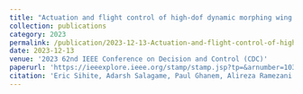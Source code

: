 ```yaml
---
title: "Actuation and flight control of high-dof dynamic morphing wing flight by shifting structure response"
collection: publications
category: 2023
permalink: /publication/2023-12-13-Actuation-and-flight-control-of-high-dof-dynamic-morphing-wing-flight-by-shifting-structure-response
date: 2023-12-13
venue: '2023 62nd IEEE Conference on Decision and Control (CDC)'
paperurl: 'https://ieeexplore.ieee.org/stamp/stamp.jsp?tp=&arnumber=10383886'
citation: 'Eric Sihite, Adarsh Salagame, Paul Ghanem, Alireza Ramezani'
---
```


